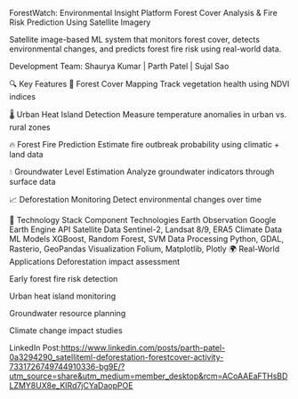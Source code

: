 ForestWatch: Environmental Insight Platform
Forest Cover Analysis & Fire Risk Prediction Using Satellite Imagery


Satellite image-based ML system that monitors forest cover, detects environmental changes, and predicts forest fire risk using real-world data.

Development Team: Shaurya Kumar | Parth Patel | Sujal Sao

🔍 Key Features
🌳 Forest Cover Mapping
Track vegetation health using NDVI indices

🌡️ Urban Heat Island Detection
Measure temperature anomalies in urban vs. rural zones

🔥 Forest Fire Prediction
Estimate fire outbreak probability using climatic + land data

💧 Groundwater Level Estimation
Analyze groundwater indicators through surface data

📈 Deforestation Monitoring
Detect environmental changes over time

🧠 Technology Stack
Component	Technologies
Earth Observation	Google Earth Engine API
Satellite Data	Sentinel-2, Landsat 8/9, ERA5 Climate Data
ML Models	XGBoost, Random Forest, SVM
Data Processing	Python, GDAL, Rasterio, GeoPandas
Visualization	Folium, Matplotlib, Plotly
🌍 Real-World Applications
Deforestation impact assessment

Early forest fire risk detection

Urban heat island monitoring

Groundwater resource planning

Climate change impact studies


LinkedIn Post:https://www.linkedin.com/posts/parth-patel-0a3294290_satelliteml-deforestation-forestcover-activity-7331726749744910336-bg9E/?utm_source=share&utm_medium=member_desktop&rcm=ACoAAEaFTHsBDLZMY8UX8e_KIRd7jCYaDaopPOE
